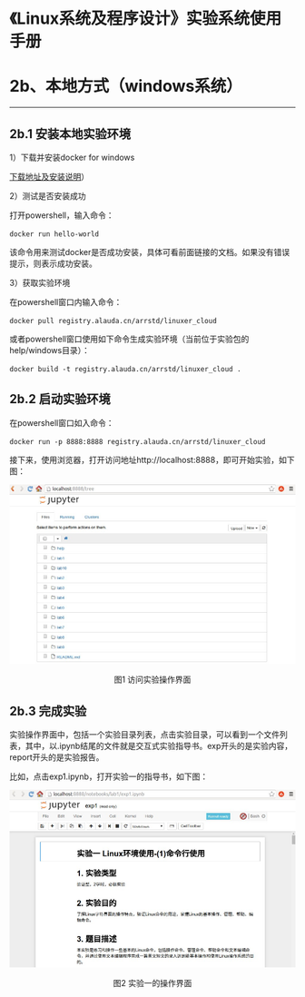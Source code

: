 《Linux系统及程序设计》实验系统使用手册
======
2b、本地方式（windows系统）
======
******

## 2b.1 安装本地实验环境

1）下载并安装docker for windows

[下载地址及安装说明](https://docs.docker.com/docker-for-windows/install/#what-to-know-before-you-install)）

2）测试是否安装成功

打开powershell，输入命令：

`docker run hello-world`

该命令用来测试docker是否成功安装，具体可看前面链接的文档。如果没有错误提示，则表示成功安装。

3）获取实验环境

在powershell窗口内输入命令：

`docker pull registry.alauda.cn/arrstd/linuxer_cloud`

或者powershell窗口使用如下命令生成实验环境（当前位于实验包的help/windows目录）：

`docker build -t registry.alauda.cn/arrstd/linuxer_cloud .`

## 2b.2 启动实验环境

在powershell窗口如入命令：

`docker run -p 8888:8888 registry.alauda.cn/arrstd/linuxer_cloud`

接下来，使用浏览器，打开访问地址http://localhost:8888，即可开始实验，如下图：

![访问实验操作界面](pics/w1.jpg)

<center>图1 访问实验操作界面</center>

## 2b.3 完成实验

实验操作界面中，包括一个实验目录列表，点击实验目录，可以看到一个文件列表，其中，以.ipynb结尾的文件就是交互式实验指导书。exp开头的是实验内容，report开头的是实验报告。

比如，点击exp1.ipynb，打开实验一的指导书，如下图：

![实验一的操作界面](pics/w2.jpg)

<center>图2 实验一的操作界面</center>